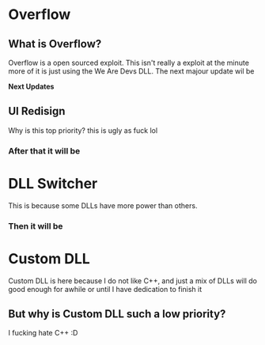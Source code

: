 # Overflow

## What is Overflow?
Overflow is a open sourced exploit. This isn't really a exploit at the minute more of it is just using the We Are Devs DLL. The next majour update wil be

**Next Updates**

## UI Redisign
Why is this top priority? this is ugly as fuck lol
### After that it will be
# DLL Switcher
This is because some DLLs have more power than others.
### Then it will be
# Custom DLL
Custom DLL is here because I do not like C++, and just a mix of DLLs will do good enough for awhile or until I have dedication to finish it
## But why is Custom DLL such a low priority?
I fucking hate C++ :D












































